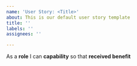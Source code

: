 ```yaml
---
name: 'User Story: <Title>'
about: This is our default user story template
title: ''
labels: ''
assignees: ''

---
```


As a **role**  I can **capability** so that **received benefit**
